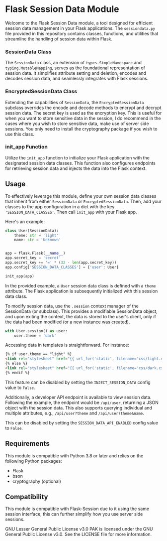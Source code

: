# Flask Session Data Module

Welcome to the Flask Session Data module, a tool designed for efficient session data management in your Flask
applications. The `sessiondata.py` file provided in this repository contains classes, functions, and utilities that
streamline the handling of session data within Flask.

### SessionData Class

The `SessionData` class, an extension of `types.SimpleNamespace` and `typing.MutableMapping`, serves as the foundational
representation of session data. It simplifies attribute setting and deletion, encodes and decodes session data, and
seamlessly integrates with Flask sessions.

### EncryptedSessionData Class

Extending the capabilities of `SessionData`, the `EncryptedSessionData` subclass overrides the encode and decode methods
to encrypt and decrypt session data. The secret key is used as the encryption key. This is useful for when you want to
store sensitive data in the session, I do recommend in the cases where you wish to store sensitive data, make use of 
server side sessions. You only need to install the cryptography package if you wish to use this class.

### init_app Function

Utilize the `init_app` function to initialize your Flask application with the designated session data classes. This
function also configures endpoints for retrieving session data and injects the data into the Flask context.

## Usage

To effectively leverage this module, define your own session data classes that inherit from either `SessionData`
or `EncryptedSessionData`. Then, add your classes to the app configuration in a dict with the key `'SESSION_DATA_CLASSES'`.
Then call `init_app` with your Flask app.

Here's an example:

```python
class User(SessionData):
    theme: str = 'light'
    name: str = 'Unknown'


app = flask.Flask(__name__)
app.secret_key = 'secret'
app.secret_key += '=' * (32 - len(app.secret_key))
app.config['SESSION_DATA_CLASSES'] = {'user': User}

init_app(app)
```

In the provided example, a `User` session data class is defined with a `theme` attribute. The Flask application is
subsequently initialized with this session data class.

To modify session data, use the `.session` context manager of the SessionData (or subclass). This provides a modifiable
SessionData object, and upon exiting the context, the data is stored to the user's client, 
only if the data had been modified (or a new instance was created).

```python
with User.session() as user:
    user.theme = 'dark'
```

Accessing data in templates is straightforward. For instance:

```html
{% if user.theme == "light" %}
<link rel="stylesheet" href="{{ url_for('static', filename='css/light.css') }}">
{% else %}
<link rel="stylesheet" href="{{ url_for('static', filename='css/dark.css') }}">
{% endif %}
```

This feature can be disabled by setting the `INJECT_SESSION_DATA` config value to `False`.

Additionally, a developer API endpoint is available to view session data. Following the example, the endpoint would
be `/api/user`, returning a JSON object with the session data. This also supports querying individual and multiple
attributes, e.g., `/api/user?theme` and `/api/user?theme&name`.

This can be disabled by setting the `SESSION_DATA_API_ENABLED` config value to `False`.

## Requirements

This module is compatible with Python 3.8 or later and relies on the following Python packages:

- Flask
- bson
- cryptography (optional)


## Compatibility
This module is compatible with Flask-Session due to it using the same session interface,  this can further simplify
how you use server side sessions. 

GNU Lesser General Public License v3.0
PAK is licensed under the GNU General Public License v3.0. See the LICENSE file for more information.